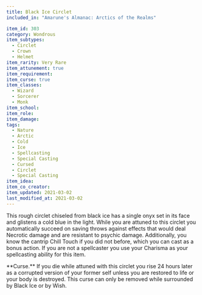 ```yaml
---
title: Black Ice Circlet
included_in: "Amarune's Almanac: Arctics of the Realms"

item_id: 303
category: Wondrous
item_subtypes: 
  - Circlet
  - Crown
  - Helmet
item_rarity: Very Rare
item_attunement: true
item_requirement: 
item_curse: true
item_classes: 
  - Wizard
  - Sorcerer
  - Monk
item_school: 
item_role: 
item_damage: 
tags:
  - Nature
  - Arctic
  - Cold
  - Ice
  - Spellcasting
  - Special Casting
  - Cursed
  - Circlet
  - Special Casting
item_idea: 
item_co_creator: 
item_updated: 2021-03-02
last_modified_at: 2021-03-02
---
```


This rough circlet chiseled from black ice has a single onyx set in its face and glistens a cold blue in the light. While you are attuned to this circlet you automatically succeed on saving throws against effects that would deal Necrotic damage and are resistant to psychic damage. Additionally, you know the cantrip <magic-spell>Chill Touch</magic-spell> if you did not before, which you can cast as a bonus action. If you are not a spellcaster you use your Charisma as your spellcasting ability for this item.  
<div class="curse">
**Curse.** If you die while attuned with this circlet you rise 24 hours later as a corrupted version of your former self unless you are restored to life or your body is destroyed. This curse can only be removed while surrounded by Black Ice or by <magic-spell>Wish</magic-spell>.
</div>
